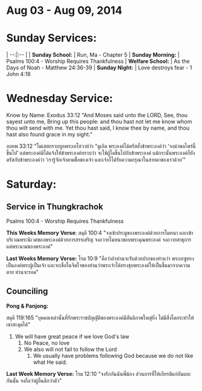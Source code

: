 # Aug 03 - Aug 09, 2014

# Sunday Services:

| --:|:-- |
| **Sunday School:**	|	Run, Ma - Chapter 5
| **Sunday Morning:**	|	Psalms 100:4 - Worship Requires Thankfulness
| **Welfare School:**	|	As the Days of Noah - Matthew 24:36-39
| **Sunday Night:**		|	Love destroys fear - 1 John 4:18

# Wednesday Service: 

Know by Name: Exodus 33:12 "And Moses said unto the LORD, See, thou sayest unto me, Bring up this people: and thou hast not let me know whom thou wilt send with me. Yet thou hast said, I know thee by name, and thou hast also found grace in my sight."

อบยพ 33:12 "โมเสสกราบทูลพระเยโฮวาห์ว่า “ดูเถิด พระองค์ได้ตรัสสั่งข้าพระองค์ว่า ‘จงนำพลไพร่นี้ขึ้นไป’ แต่พระองค์มิได้แจ้งให้ข้าพระองค์ทราบว่า จะใช้ผู้ใดขึ้นไปกับข้าพระองค์ แม้กระนั้นพระองค์ก็ยังตรัสกับข้าพระองค์ว่า ‘เรารู้จักเจ้าตามชื่อของเจ้า และเจ้าก็ได้รับความกรุณาในสายตาของเราด้วย’"

# Saturday:

## Service in Thungkrachok

Psalms 100:4 - Worship Requires Thankfulness

**This Weeks Memory Verse**: สดุดี 100:4 "จงเข้าประตูของพระองค์ด้วยการโมทนา และเข้าบริเวณพระนิเวศของพระองค์ด้วยการสรรเสริญ จงถวายโมทนาขอบพระคุณพระองค์ จงถวายสาธุการแด่พระนามของพระองค์"

**Last Weeks Memory Verse:** โรม 10:9 "คือว่าถ้าท่านจะรับด้วยปากของท่านว่า พระเยซูทรงเป็นองค์พระผู้เป็นเจ้า และจะเชื่อในจิตใจของท่านว่าพระเจ้าได้ทรงชุบพระองค์ให้เป็นขึ้นมาจากความตาย ท่านจะรอด"

## Counciling

**Pong & Panjong:**

สดุดี 119:165 "บุคคลเหล่านั้นที่รักพระราชบัญญัติของพระองค์มีสันติภาพใหญ่ยิ่ง ไม่มีสิ่งใดกระทำให้เขาสะดุดได้"

1. We will have great peace if we love God's law
	1. No Peace, no love
	2. We also will not fail to follow the Lord
		1. We usually have problems following God because we do not like what He said.

**Last Week Memory Verse:** โรม 12:10 "จงรักกันฉันพี่น้อง ส่วนการที่ให้เกียรติแก่กันและกันนั้น จงถือว่าผู้อื่นดีกว่าตัว"